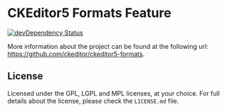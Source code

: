 CKEditor5 Formats Feature
========================================

[![devDependency Status](https://david-dm.org/ckeditor/ckeditor5-formats/dev-status.svg)](https://david-dm.org/ckeditor/ckeditor5-formats#info=devDependencies)

 More information about the project can be found at the following url: <https://github.com/ckeditor/ckeditor5-formats>.

## License

Licensed under the GPL, LGPL and MPL licenses, at your choice. For full details about the license, please check the `LICENSE.md` file.
